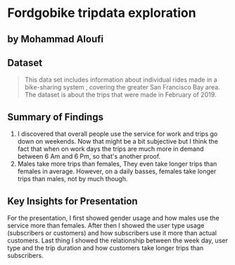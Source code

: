 # Fordgobike tripdata exploration
## by Mohammad Aloufi


## Dataset

> This data set includes information about individual rides made in a bike-sharing system , covering the greater San Francisco Bay area. The dataset is about the trips that were made in February of 2019.


## Summary of Findings

1. I discovered that overall people use the service for work and trips go down on weekends. Now that might be a bit subjective but I think the fact that when on work days the trips are much more in demand between 6 Am and 6 Pm, so that's  another proof.
2. Males take more trips than females, They even take longer trips than females in average. However, on a daily basses, females take longer trips than males, not by much though.

## Key Insights for Presentation

For the presentation, I first showed gender usage and how males use the service more than females. After then I showed the user type usage (subscribers or customers) and how subscribers use it more than actual customers.
Last thing I showed the relationship between the week day, user type and the trip duration and how customers take longer trips than subscribers.